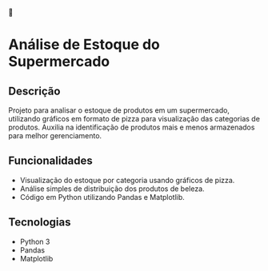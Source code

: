 💜

# Análise de Estoque do Supermercado

## Descrição

Projeto para analisar o estoque de produtos em um supermercado, utilizando gráficos em formato de pizza para visualização das categorias de produtos. Auxilia na identificação de produtos mais e menos armazenados para melhor gerenciamento.

## Funcionalidades

- Visualização do estoque por categoria usando gráficos de pizza.
- Análise simples de distribuição dos produtos de beleza.
- Código em Python utilizando Pandas e Matplotlib.

## Tecnologias

- Python 3
- Pandas
- Matplotlib

